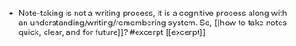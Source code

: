 - Note-taking is not a writing process, it is a cognitive process along with an understanding/writing/remembering system. So, [[how to take notes quick, clear, and for future]]? #excerpt [[excerpt]]

